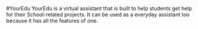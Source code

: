 #YourEdu
YourEdu is a virtual assistant that is built to help students get help for their School-related projects.
It can be used as a everyday assistant too because it has all the features of one.
